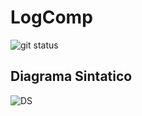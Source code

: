 # LogComp
![git status](http://3.129.230.99/svg/arthurfc12/LogComp)

## Diagrama Sintatico
![DS](~/Documents/LogComp/img/DS.png)

